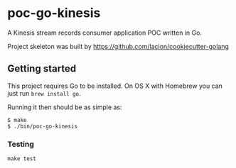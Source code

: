 # poc-go-kinesis
A Kinesis stream records consumer application POC written in Go.

Project skeleton was built by https://github.com/lacion/cookiecutter-golang

## Getting started

This project requires Go to be installed. On OS X with Homebrew you can just run `brew install go`.

Running it then should be as simple as:

```console
$ make
$ ./bin/poc-go-kinesis
```

### Testing

``make test``
